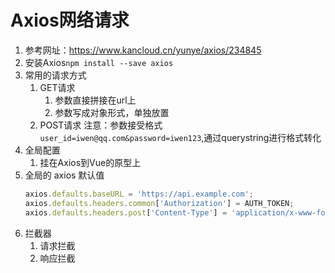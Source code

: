 # Axios网络请求
1. 参考网址：https://www.kancloud.cn/yunye/axios/234845
2. 安装Axios`npm install --save axios`
3. 常用的请求方式
    1. GET请求
        1. 参数直接拼接在url上
        2. 参数写成对象形式，单独放置
    2. POST请求
        注意：参数接受格式`user_id=iwen@qq.com&password=iwen123`,通过querystring进行格式转化
4. 全局配置
    1. 挂在Axios到Vue的原型上
5. 全局的 axios 默认值
    ```js
    axios.defaults.baseURL = 'https://api.example.com';
    axios.defaults.headers.common['Authorization'] = AUTH_TOKEN;
    axios.defaults.headers.post['Content-Type'] = 'application/x-www-form-urlencoded';
    ```
6. 拦截器
    1. 请求拦截
    2. 响应拦截